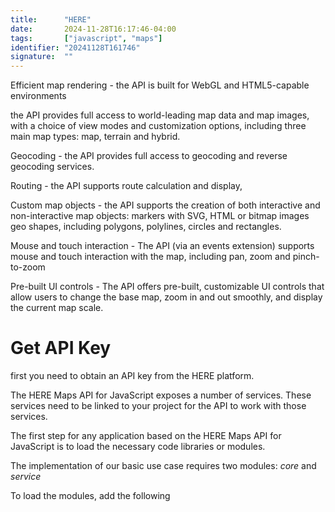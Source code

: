 ```yaml
---
title:      "HERE"
date:       2024-11-28T16:17:46-04:00
tags:       ["javascript", "maps"]
identifier: "20241128T161746"
signature:  ""
---
```


Efficient map rendering - the API is built for WebGL and HTML5-capable environments 

the API provides full access to world-leading map data and map images,
with a choice of view modes and customization options, including three main map types: map, terrain and hybrid.

Geocoding - the API provides full access to geocoding and reverse geocoding services.

Routing - the API supports route calculation and display, 

Custom map objects - the API supports the creation of both interactive and non-interactive map objects: markers with SVG, HTML or bitmap images geo shapes, including polygons, polylines, circles and rectangles.

Mouse and touch interaction - The API (via an events extension) supports mouse and touch interaction with the map, including pan, zoom and pinch-to-zoom

Pre-built UI controls - The API offers pre-built, customizable UI controls that allow users to change the base map, zoom in and out smoothly, and display the current map scale. 


# Get API Key

first you need to obtain an API key from the HERE platform.

The HERE Maps API for JavaScript exposes a number of services.
These services need to be linked to your project for the API to work with those services. 

The first step for any application based on the HERE Maps API for JavaScript is to load the necessary code libraries or modules. 

The implementation of our basic use case requires two modules: *core* and *service* 
 
To load the modules, add the following <script> elements to the <head> of the HTML document:

``` html
<script src="https://js.api.here.com/v3/3.1/mapsjs-core.js"
  type="text/javascript" charset="utf-8"></script>
<script src="https://js.api.here.com/v3/3.1/mapsjs-service.js"
  type="text/javascript" charset="utf-8"></script>
```
 
To ensure optimum performance on mobile devices, add the following meta-tag to the <head> section of the HTML page:

``` html
<meta name="viewport" content="initial-scale=1.0, width=device-width" />
```

Here is the complete <head> element that loads the core and service modules and ensures optimum performance on mobile devices.

``` html
<!DOCTYPE html>
  <html>
    <head>
      ...
      <meta name="viewport" content="initial-scale=1.0,
        width=device-width" />
      <script src="https://js.api.here.com/v3/3.1/mapsjs-core.js"
        type="text/javascript" charset="utf-8"></script>
      <script src="https://js.api.here.com/v3/3.1/mapsjs-service.js"
        type="text/javascript" charset="utf-8"></script>
      ...
    </head>
    <body>
      <div style="width: 640px; height: 480px" id="mapContainer"></div>
```

An essential part of creating a working application with the HERE Maps API for JavaScript is to establish communication with the back-end services provided by HERE REST APIs. 

For this purpose, initialize a Platform object with the API key you received on registration:
``` javascript
var platform = new H.service.Platform({
  'apikey': '{YOUR_API_KEY}'
});

```

next

1. Create an HTML container element in which the map can be rendered (for example, a div).
2. Instantiate an H.Map object, specifying:
the map container element
the map type to use
the zoom level at which to display the map
the geographic coordinates of the point on which to center the map

``` javascript
// Obtain the default map types from the platform object:
var defaultLayers = platform.createDefaultLayers();

// Instantiate (and display) a map object:
var map = new H.Map(
    document.getElementById('mapContainer'),
    defaultLayers.vector.normal.map,
    {
      zoom: 10,
      center: { lat: 52.5, lng: 13.4 }
    });
```


complete example

``` html
<!DOCTYPE html>
<html>
  <head>
    <meta name="viewport" content="initial-scale=1.0, width=device-width" />
    <script src="https://js.api.here.com/v3/3.1/mapsjs-core.js"
    type="text/javascript" charset="utf-8"></script>
    <script src="https://js.api.here.com/v3/3.1/mapsjs-service.js"
    type="text/javascript" charset="utf-8"></script>
  </head>
  <body>
    <div style="width: 640px; height: 480px" id="mapContainer"></div>
    <script>
      // Initialize the platform object
      var platform = new H.service.Platform({
        'apikey': 'YOUR_API_KEY'
      });

      // Obtain the default map types from the platform object
      var maptypes = platform.createDefaultLayers();

      // Instantiate (and display) the map
      var map = new H.Map(
        document.getElementById('mapContainer'),
        maptypes.vector.normal.map,
        {
          zoom: 10,
          center: { lng: 13.4, lat: 52.51 }
        });
    </script>
  </body>
</html>
```
